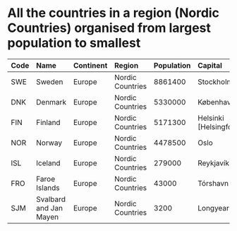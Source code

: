 # All the countries in a region (Nordic Countries) organised from largest population to smallest

| Code | Name | Continent | Region | Population | Capital |
| :--- | :--- | :--- | :--- | :--- | :--- |
|SWE|Sweden|Europe|Nordic Countries|8861400|Stockholm|
|DNK|Denmark|Europe|Nordic Countries|5330000|København|
|FIN|Finland|Europe|Nordic Countries|5171300|Helsinki [Helsingfors]|
|NOR|Norway|Europe|Nordic Countries|4478500|Oslo|
|ISL|Iceland|Europe|Nordic Countries|279000|Reykjavík|
|FRO|Faroe Islands|Europe|Nordic Countries|43000|Tórshavn|
|SJM|Svalbard and Jan Mayen|Europe|Nordic Countries|3200|Longyearbyen|
